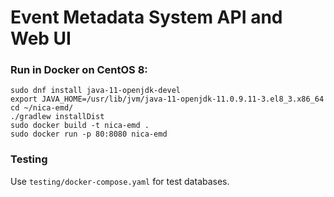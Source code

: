 
# Event Metadata System API and Web UI

### Run in Docker on CentOS 8:

```
sudo dnf install java-11-openjdk-devel
export JAVA_HOME=/usr/lib/jvm/java-11-openjdk-11.0.9.11-3.el8_3.x86_64
cd ~/nica-emd/
./gradlew installDist
sudo docker build -t nica-emd .
sudo docker run -p 80:8080 nica-emd
```

### Testing

Use `testing/docker-compose.yaml` for test databases. 

